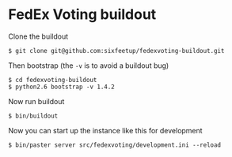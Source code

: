# FedEx Voting buildout

Clone the buildout

    $ git clone git@github.com:sixfeetup/fedexvoting-buildout.git

Then bootstrap (the `-v` is to avoid a buildout bug)

    $ cd fedexvoting-buildout
    $ python2.6 bootstrap -v 1.4.2

Now run buildout

    $ bin/buildout

Now you can start up the instance like this for development

    $ bin/paster server src/fedexvoting/development.ini --reload
